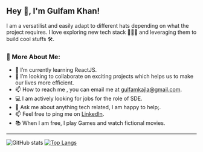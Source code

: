 
## Hey 👋, I'm Gulfam Khan!
I am a versatilist and easily adapt to different hats depending on what the project requires. I love exploring new tech stack 👨🏻‍💻 and leveraging them to build cool stuffs 🛠️.

### 🧐 More About Me:

* 🔭  I’m currently learning ReactJS.  
* 🤝  I’m looking to collaborate on exciting projects which helps us to make our lives more efficient.  
* 📫  How to reach me , you can email me at [gulfamkajla@gmail.com](gulfamkajla@gmail.com).  
* 💻  I am actively looking for jobs for the role of SDE.  
* 💬  Ask me about anything tech related, I am happy to help;.  
* 📫  Feel free to ping me on [LinkedIn](www.linkedin.com/in/gulfam-khan7986).  
* 📚  When I am free, I play Games and watch fictional movies.

---

![GitHub stats](https://github-readme-stats.vercel.app/api?username=GulfamKhan001&show_icons=true&theme=cobalt)      [![Top Langs](https://github-readme-stats.vercel.app/api/top-langs/?username=GulfamKhan001&layout=compact&card_width=50)](https://github.com/anuraghazra/github-readme-stats)

<!---
GulfamKhan001/GulfamKhan001 is a ✨ special ✨ repository because its `README.md` (this file) appears on your GitHub profile.
You can click the Preview link to take a look at your changes.
--->
